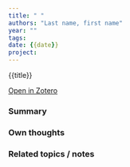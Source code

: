 ```yaml
---
title: " "
authors: "Last name, first name"
year: ""
tags: 
date: {{date}}
project:
---
```


{{title}}

[Open in Zotero]({{zoteroSelectURI}})


### Summary

### Own thoughts

### Related topics / notes